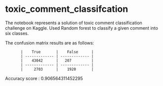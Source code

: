 # toxic_comment_classifcation

The notebook represents a solution of toxic comment classification challenge on Kaggle.
Used Random forest to classify a given comment into six classes.

The confusion matrix results are as follows:


           |    True       |    False      |
           | ------------- | ------------- |
           |    43042      |   207         |
           | ------------- | ------------- |
           |     2703      |    1920       |    



Accuracy score : 0.906564311452295
